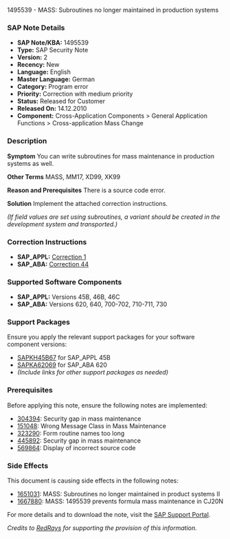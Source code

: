 1495539 - MASS: Subroutines no longer maintained in production systems

### SAP Note Details
- **SAP Note/KBA:** 1495539
- **Type:** SAP Security Note
- **Version:** 2
- **Recency:** New
- **Language:** English
- **Master Language:** German
- **Category:** Program error
- **Priority:** Correction with medium priority
- **Status:** Released for Customer
- **Released On:** 14.12.2010
- **Component:** Cross-Application Components > General Application Functions > Cross-application Mass Change

### Description
**Symptom**
You can write subroutines for mass maintenance in production systems as well.

**Other Terms**
MASS, MM17, XD99, XK99

**Reason and Prerequisites**
There is a source code error.

**Solution**
Implement the attached correction instructions.

*(If field values are set using subroutines, a variant should be created in the development system and transported.)*

### Correction Instructions
- **SAP_APPL:** [Correction 1](https://me.sap.com/corrins/0001495539/1)
- **SAP_ABA:** [Correction 44](https://me.sap.com/corrins/0001495539/44)

### Supported Software Components
- **SAP_APPL:** Versions 45B, 46B, 46C
- **SAP_ABA:** Versions 620, 640, 700-702, 710-711, 730

### Support Packages
Ensure you apply the relevant support packages for your software component versions:
- [SAPKH45B67](https://me.sap.com/supportpackage/SAPKH45B67) for SAP_APPL 45B
- [SAPKA62069](https://me.sap.com/supportpackage/SAPKA62069) for SAP_ABA 620
- *(Include links for other support packages as needed)*

### Prerequisites
Before applying this note, ensure the following notes are implemented:
- [304394](https://me.sap.com/notes/304394): Security gap in mass maintenance
- [151048](https://me.sap.com/notes/151048): Wrong Message Class in Mass Maintenance
- [323290](https://me.sap.com/notes/323290): Form routine names too long
- [445892](https://me.sap.com/notes/445892): Security gap in mass maintenance
- [569864](https://me.sap.com/notes/569864): Display of incorrect source code

### Side Effects
This document is causing side effects in the following notes:
- [1651031](https://me.sap.com/notes/1651031): MASS: Subroutines no longer maintained in product systems II
- [1667880](https://me.sap.com/notes/1667880): MASS: 1495539 prevents formula mass maintenance in CJ20N

For more details and to download the note, visit the [SAP Support Portal](https://me.sap.com/note/1495539).

*Credits to [RedRays](https://redrays.io) for supporting the provision of this information.*